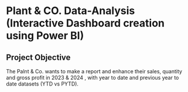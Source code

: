 # Plant & CO. Data-Analysis (Interactive Dashboard creation using Power BI)
## Project Objective 
The Palnt & Co. wants to make a report and enhance their sales, quantity and gross profit in 2023 & 2024 , with year to date and previous year to date datasets (YTD vs PYTD).
